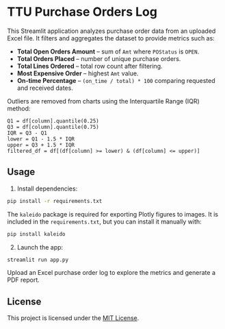 # TTU Purchase Orders Log

This Streamlit application analyzes purchase order data from an uploaded Excel file. It filters and aggregates the dataset to provide metrics such as:

- **Total Open Orders Amount** – sum of `Amt` where `POStatus` is `OPEN`.
- **Total Orders Placed** – number of unique purchase orders.
- **Total Lines Ordered** – total row count after filtering.
- **Most Expensive Order** – highest `Amt` value.
- **On‑time Percentage** – `(on_time / total) * 100` comparing requested and received dates.

Outliers are removed from charts using the Interquartile Range (IQR) method:

```
Q1 = df[column].quantile(0.25)
Q3 = df[column].quantile(0.75)
IQR = Q3 - Q1
lower = Q1 - 1.5 * IQR
upper = Q3 + 1.5 * IQR
filtered_df = df[(df[column] >= lower) & (df[column] <= upper)]
```

## Usage

1. Install dependencies:

```bash
pip install -r requirements.txt
```
The `kaleido` package is required for exporting Plotly figures to images. It is
included in the `requirements.txt`, but you can install it manually with:

```bash
pip install kaleido
```

2. Launch the app:

```bash
streamlit run app.py
```

Upload an Excel purchase order log to explore the metrics and generate a PDF report.

## License

This project is licensed under the [MIT License](LICENSE).
